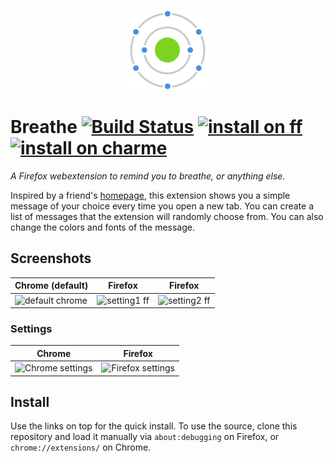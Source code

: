 <p align="center">
  <img src="https://github.com/prtksxna/breathe/raw/master/icons/128.png">
</p>

# Breathe [![Build Status](https://travis-ci.org/prtksxna/breathe.svg?branch=master)](https://travis-ci.org/prtksxna/breathe) [![install on ff](https://img.shields.io/badge/install%20on-firefox-blue.svg)](https://addons.mozilla.org/en-US/firefox/addon/breathe_newtab/) [![install on charme](https://img.shields.io/badge/install%20on-chrome-yellow.svg)](https://chrome.google.com/webstore/detail/breathe/lnepdnkpeilknjfjhibhcbmpmmdpmffa)

_A Firefox webextension to remind you to breathe, or anything else._

Inspired by a friend's [homepage](https://www.blanketfort.com/exit.html), this extension shows you a simple message of your choice every time you open a new tab. You can create a list of messages that the extension will randomly choose from. You can also change the colors and fonts of the message.

## Screenshots

|Chrome (default) | Firefox | Firefox |
|--|--|--|
|![default chrome](https://cloud.githubusercontent.com/assets/9491/23954656/e5bd3874-09bd-11e7-8ec2-0b8c3a41ee53.png)|![setting1 ff](https://cloud.githubusercontent.com/assets/9491/23954655/e5bc78f8-09bd-11e7-91e3-e6073df52912.png)|![setting2 ff](https://cloud.githubusercontent.com/assets/9491/23954657/e5c948ee-09bd-11e7-9e8a-2c39ceb261ea.png)|


### Settings
|Chrome|Firefox|
|--|--|
|![Chrome settings](https://cloud.githubusercontent.com/assets/9491/23954259/cf023978-09bc-11e7-8532-19653ae08f8e.png)|![Firefox settings](https://cloud.githubusercontent.com/assets/9491/23954276/d9437e7e-09bc-11e7-932b-5faa4fe9845e.png)|

## Install

Use the links on top for the quick install. To use the source, clone this repository and load it manually via `about:debugging` on Firefox, or `chrome://extensions/` on Chrome.
